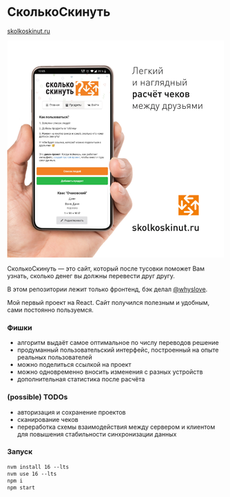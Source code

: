 # СколькоСкинуть

[skolkoskinut.ru](https://skolkoskinut.ru)

![СколькоСкинуть](cover.jpg)

СколькоСкинуть — это сайт, который после тусовки поможет Вам узнать, сколько денег вы должны перевести друг другу.

В этом репозитории лежит только фронтенд, бэк делал [@whyslove](https://github.com/whyslove).

Мой первый проект на React. Сайт получился полезным и удобным, сами постоянно пользуемся.

### Фишки

- алгоритм выдаёт самое оптимальное по числу переводов решение
- продуманный пользовательский интерфейс, построенный на опыте реальных пользователей
- можно поделиться ссылкой на проект
- можно одновременно вносить изменения с разных устройств
- дополнительная статистика после расчёта

### (possible) TODOs

- авторизация и сохранение проектов
- сканирование чеков
- переработка схемы взаимодействия между сервером и клиентом для повышения стабильности синхронизации данных

### Запуск

```
nvm install 16 --lts
nvm use 16 --lts
npm i
npm start
```
